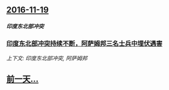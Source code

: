 ## [2016-11-19](/news/2016/11/19/index.md)

##### 印度东北部冲突
### [印度东北部冲突持续不断，阿萨姆邦三名士兵中埋伏遇害 ](/news/2016/11/19/印度东北部冲突持续不断-阿萨姆邦三名士兵中埋伏遇害.md)
_上下文: 印度东北部冲突, 阿萨姆邦_

## [前一天...](/news/2016/11/18/index.md)

